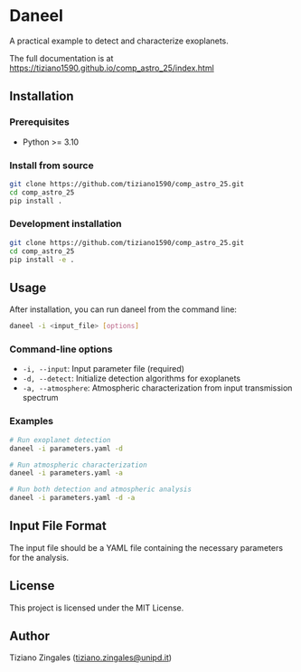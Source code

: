 # Daneel

A practical example to detect and characterize exoplanets.

The full documentation is at https://tiziano1590.github.io/comp_astro_25/index.html

## Installation

### Prerequisites

- Python >= 3.10

### Install from source

```bash
git clone https://github.com/tiziano1590/comp_astro_25.git
cd comp_astro_25
pip install .
```

### Development installation

```bash
git clone https://github.com/tiziano1590/comp_astro_25.git
cd comp_astro_25
pip install -e .
```

## Usage

After installation, you can run daneel from the command line:

```bash
daneel -i <input_file> [options]
```

### Command-line options

- `-i, --input`: Input parameter file (required)
- `-d, --detect`: Initialize detection algorithms for exoplanets
- `-a, --atmosphere`: Atmospheric characterization from input transmission spectrum

### Examples

```bash
# Run exoplanet detection
daneel -i parameters.yaml -d

# Run atmospheric characterization
daneel -i parameters.yaml -a

# Run both detection and atmospheric analysis
daneel -i parameters.yaml -d -a
```

## Input File Format

The input file should be a YAML file containing the necessary parameters for the analysis.

## License

This project is licensed under the MIT License.

## Author

Tiziano Zingales (tiziano.zingales@unipd.it)
